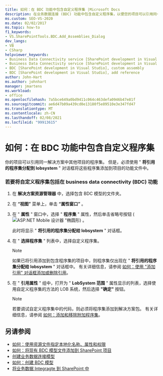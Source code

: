 ```yaml
---
title: 如何：在 BDC 功能中包含自定义程序集 |Microsoft Docs
description: 在业务数据连接 (BDC) 功能中包含自定义程序集，以便您的项目可以引用同一解决方案中其他项目的程序集。
ms.custom: SEO-VS-2020
ms.date: 02/02/2017
ms.topic: how-to
f1_keywords:
- VS.SharePointTools.BDC.Add_Assemblies_Dialog
dev_langs:
- VB
- CSharp
helpviewer_keywords:
- Business Data Connectivity service [SharePoint development in Visual Studio], add reference
- Business Data Connectivity service [SharePoint development in Visual Studio], custom assembly
- BDC [SharePoint development in Visual Studio], custom assembly
- BDC [SharePoint development in Visual Studio], add reference
author: John-Hart
ms.author: johnhart
manager: jmartens
ms.workload:
- office
ms.openlocfilehash: 7a5bce649a0bd9411c064c463defa0946b47e81f
ms.sourcegitcommit: ae6d47b09a439cd0e13180f5e89510e3e347fd47
ms.translationtype: MT
ms.contentlocale: zh-CN
ms.lasthandoff: 02/08/2021
ms.locfileid: "99913615"
---
```

# <a name="how-to-include-a-custom-assembly-in-a-bdc-feature"></a>如何：在 BDC 功能中包含自定义程序集
  你的项目可以引用同一解决方案中其他项目的程序集。 但是，必须使用 " **将引用的程序集分配到 lobsystem** " 对话框将这些程序集添加到项目的功能文件中。

### <a name="to-include-a-custom-assembly-in-a-business-data-connectivity-bdc-feature"></a>若要将自定义程序集包括在 business data connectivity (BDC) 功能

1. 在 **解决方案资源管理器** 中，选择包含 BDC 模型的文件夹。

2. 在 **“视图”** 菜单上，单击 **“属性窗口”** 。

3. 在 " **属性** " 窗口中，选择 " **程序集** " 属性，然后单击省略号按钮 (![ASP.NET Mobile 设计器 "椭圆形](../sharepoint/media/mwellipsis.gif "ASP.NET 移动设计器中的省略号")) 。

     此时将显示 " **将引用的程序集分配给 lobsystem** " 对话框。

4. 在 " **选择程序集** " 列表中，选择自定义程序集。

    > [!NOTE]
    > 如果已将引用添加到包含程序集的项目中，则程序集仅出现在 " **将引用的程序集分配给 lobsystem** " 对话框中。 有关详细信息，请参阅 [如何：使用 "添加引用" 对话框添加或删除引用](/previous-versions/wkze6zky(v=vs.140))。

5. 在 " **引用属性** " 组中，打开为 " **LobSystem 范围** " 属性显示的列表，选择使用自定义程序集的方法的 LOB 系统，然后选择 **"确定"** 按钮。

    > [!NOTE]
    > 若要调试自定义程序集中的代码，则必须将程序集添加到解决方案包。 有关详细信息，请参阅 [如何：添加和移除附加程序集](../sharepoint/how-to-add-and-remove-additional-assemblies.md)。

## <a name="see-also"></a>另请参阅
- [如何：使用资源文件指定本地化名称、属性和权限](../sharepoint/how-to-use-a-resource-file-to-specify-localized-names-properties-and-permissions.md)
- [如何：将现有 BDC 模型文件添加到 SharePoint 项目](../sharepoint/how-to-add-an-existing-bdc-model-file-to-a-sharepoint-project.md)
- [创建业务数据连接模型](../sharepoint/creating-a-business-data-connectivity-model.md)
- [如何：创建 BDC 模型](../sharepoint/how-to-create-a-bdc-model.md)
- [将业务数据 Integragte 到 SharePoint 中](../sharepoint/integrating-business-data-into-sharepoint.md)